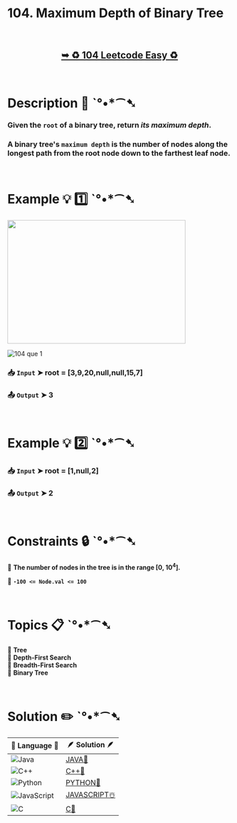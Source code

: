 # 104. Maximum Depth of Binary Tree

</br>

<h2 align="center"> 

<a href="https://leetcode.com/problems/maximum-depth-of-binary-tree/?envType=study-plan-v2&envId=leetcode-75"><strong>➥ ♻️ 104 Leetcode Easy ♻️ </strong></a>
</h2>

</br>

# Description 📜 ˋ°•*⁀➷

### Given the `root` of a binary tree, return *its maximum depth*.

### A binary tree's `maximum depth` is the number of nodes along the longest path from the root node down to the farthest leaf node.

</br>

# Example 💡 1️⃣ ˋ°•*⁀➷

<img src="https://github.com/user-attachments/assets/2eac7604-41ea-44e5-a05a-83bcf177b733" width="400px" height="277px"/>

![104 que 1]()

  ### 📥 `Input`  ➤ root = [3,9,20,null,null,15,7]

  ### 📤 `Output`  ➤ 3

</br>

# Example 💡 2️⃣ ˋ°•*⁀➷

  ### 📥 `Input` ➤ root = [1,null,2]

  ### 📤 `Output`  ➤ 2

</br>

# Constraints 🔒 ˋ°•*⁀➷

🔹 **The number of nodes in the tree is in the range [0, 10<sup>4</sup>].** </br>

🔹 **`-100 <= Node.val <= 100`** </br>

</br>

# Topics 📋 ˋ°•*⁀➷

🔸 **Tree**  </br>
🔸 **Depth-First Search**  </br>
🔸 **Breadth-First Search**  </br>
🔸 **Binary Tree**  </br>

</br>

# Solution ✏️ ˋ°•*⁀➷

| 📒 Language 📒  | 🪶 Solution 🪶 |
| ------------- | ------------- |
|  ![Java](https://img.shields.io/badge/java-%23ED8B00.svg?style=for-the-badge&logo=openjdk&logoColor=white)  | [JAVA🍁]() |
|  ![C++](https://img.shields.io/badge/c++-%2300599C.svg?style=for-the-badge&logo=c%2B%2B&logoColor=white)  | [C++🎲]()  |
|  ![Python](https://img.shields.io/badge/python-3670A0?style=for-the-badge&logo=python&logoColor=ffdd54)    | [PYTHON🍰]() |
| ![JavaScript](https://img.shields.io/badge/javascript-%23323330.svg?style=for-the-badge&logo=javascript&logoColor=%23F7DF1E)   | [JAVASCRIPT☃️]() |
|   ![C](https://img.shields.io/badge/c-%2300599C.svg?style=for-the-badge&logo=c&logoColor=white)   | [C💖]()  |
